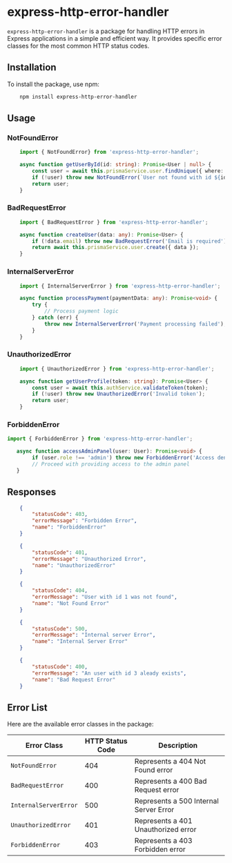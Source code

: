 # express-http-error-handler

`express-http-error-handler` is a package for handling HTTP errors in Express applications in a simple and efficient way. It provides specific error classes for the most common HTTP status codes.

## Installation

To install the package, use npm:

```bash
    npm install express-http-error-handler
```
## Usage

### NotFoundError

```typescript
    import { NotFoundError} from 'express-http-error-handler';

    async function getUserById(id: string): Promise<User | null> {
        const user = await this.prismaService.user.findUnique({ where: { id } });
        if (!user) throw new NotFoundError(`User not found with id ${id}`);
        return user;
    }
```

### BadRequestError

```typescript
    import { BadRequestError } from 'express-http-error-handler';

    async function createUser(data: any): Promise<User> {
        if (!data.email) throw new BadRequestError('Email is required');
        return await this.prismaService.user.create({ data });
    }
```
### InternalServerError

```typescript
    import { InternalServerError } from 'express-http-error-handler';

    async function processPayment(paymentData: any): Promise<void> {
        try {
            // Process payment logic
        } catch (err) {
            throw new InternalServerError('Payment processing failed');
        }
    }
```

### UnauthorizedError

```typescript
    import { UnauthorizedError } from 'express-http-error-handler';

    async function getUserProfile(token: string): Promise<User> {
        const user = await this.authService.validateToken(token);
        if (!user) throw new UnauthorizedError('Invalid token');
        return user;
    }
```

### ForbiddenError

```typescript
import { ForbiddenError } from 'express-http-error-handler';

   async function accessAdminPanel(user: User): Promise<void> {
        if (user.role !== 'admin') throw new ForbiddenError('Access denied: Admins only');
        // Proceed with providing access to the admin panel
   }
```

## Responses

```json
    {
        "statusCode": 403,
        "errorMessage": "Forbidden Error",
        "name": "ForbiddenError"
    }

    {
        "statusCode": 401,
        "errorMessage": "Unauthorized Error",
        "name": "UnauthorizedError"
    }

    {
        "statusCode": 404,
        "errorMessage": "User with id 1 was not found",
        "name": "Not Found Error"
    }

    {
        "statusCode": 500,
        "errorMessage": "Internal server Error",
        "name": "Internal Server Error"
    }

    {
        "statusCode": 400,
        "errorMessage": "An user with id 3 aleady exists",
        "name": "Bad Request Error"
    }
```

## Error List

Here are the available error classes in the package:

| Error Class            | HTTP Status Code | Description                                  |
|------------------------|------------------|----------------------------------------------|
| `NotFoundError`        | 404              | Represents a 404 Not Found error             |
| `BadRequestError`      | 400              | Represents a 400 Bad Request error           |
| `InternalServerError`  | 500              | Represents a 500 Internal Server Error       |
| `UnauthorizedError`    | 401              | Represents a 401 Unauthorized error          |
| `ForbiddenError`       | 403              | Represents a 403 Forbidden error             |
